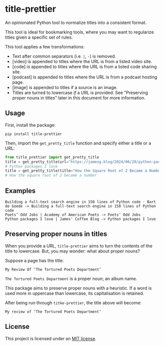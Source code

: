 # title-prettier

An opinionated Python tool to normalize titles into a consistent format.

This tool is ideal for bookmarking tools, where you may want to regularize titles given a specific set of rules.

This tool applies a few transformations:

- Text after common separators (i.e. ` | `, ` - `) is removed.
- [video] is appended to titles where the URL is from a listed video site.
- [code] is appended to titles where the URL is from a listed code sharing site.
- [podcast] is appended to titles where the URL is from a podcast hosting page.
- [image] is appended to titles if a source is an image.
- Titles are turned to lowercase _if_ a URL is provided. See "Preserving proper nouns in titles" later in this document for more information.

## Usage

First, install the package:

```
pip install title-prettier
```

Then, import the `get_pretty_title` function and specify either a title or a URL:

```python
from title_prettier import get_pretty_title
title = get_pretty_title(url="https://jamesg.blog/2024/06/20/python-packages/")
# Python packages I love
title = get_pretty_title(title="How the Square Root of 2 Became a Number | Hacker News")
# How the square root of 2 became a number
```

## Examples

```
Building a full-text search engine in 150 lines of Python code · Bart de Goede -> Building a full-text search engine in 150 lines of Python code
Poets’ Odd Jobs | Academy of American Poets -> Poets’ Odd Jobs
Python packages I love | James' Coffee Blog -> Python packages I love
```

## Preserving proper nouns in titles

When you provide a URL, `title-prettier` aims to turn the contents of the title to lowercase. But, you may wonder: what about proper nouns?

Suppose a page has the title:

```
My Review Of ‘The Tortured Poets Department’
```

`The Tortured Poets Department` is a proper noun; an album name.

This package aims to preserve proper nouns with a heuristic. If a word is used more in uppercase than lowercase, its capitalisation is retained.

After being run through `titke-prettier`, the title above will become:

```
My review of ‘The Tortured Poets Department’
```

## License

This project is licensed under an [MIT license](LICENSE).
